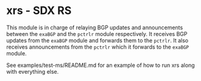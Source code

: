 # xrs - SDX RS

This module is in charge of relaying BGP updates and announcements between the `exaBGP` 
and the `pctrlr` module respectively. It receives BGP updates from the `exaBGP` module and
forwards them to the `pctrlr`. It also receives announcements from the `pctrlr` which
it forwards to the `exaBGP` module.

See examples/test-ms/README.md for an example of how to run xrs along with everything else.
